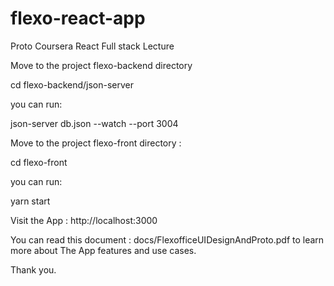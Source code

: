 # flexo-react-app
Proto Coursera React Full stack Lecture

Move to the project flexo-backend directory

cd flexo-backend/json-server

you can run: 

json-server db.json --watch --port 3004

Move to the project flexo-front directory :

cd flexo-front

you can run:


yarn start

Visit the App :  http://localhost:3000



You can read this document : docs/FlexofficeUIDesignAndProto.pdf to learn more about The App features and use cases.




Thank you.
